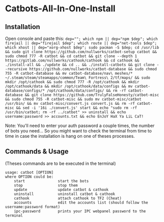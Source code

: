 # Catbots-All-In-One-Install
## Installation
Open console and paste this:
```dep=""; which npm || dep="npm $dep"; which firejail || dep="firejail $dep"; which route || dep="net-tools $dep"; which xhost || dep="xorg-xhost $dep"; sudo pacman -S $dep; cd /usr/lib && sudo git clone https://github.com/nullworks/catbot-setup catbot && sudo chmod 777 -R catbot && cd catbot && git clone --depth 1 https://gitlab.com/nullworks/cathook/cathook && cd cathook && ./install-all && ./update && cd .. && ./install-catbots && git clone --recursive https://github.com/nullworks/catbot-database && sudo chmod 755 -R catbot-database && mv catbot-database/nav\ meshes/* ~/.steam/steam/steamapps/common/Team\ Fortress\ 2/tf/maps/ && sudo mkdir /opt/cathook && sudo chmod 777 -R /opt/cathook && mkdir /opt/cathook/data && mkdir /opt/cathook/data/configs && mv catbot-database/configs/* /opt/cathook/data/configs/ && rm -rf catbot-database && git clone https://github.com/TrulyFalseHonesty/catbot-misc && sudo chmod 755 -R catbot-misc && sudo mv catbot-misc/catbot /usr/bin/ && mv catbot-misc/convert.js convert.js && rm -rf catbot-misc && sed -i '16i ./convert.js' start && echo "sudo rm -rf /usr/bin/catbot; rm -rf ../catbot" >> uninstall && echo username:password >> accounts.txt && echo EnJoY HaX Ya LiL CaT!```

Note: You'll need to enter your auth password a couple times, the number of bots you need...
      So you might want to check the terminal from time to time in case the installation is hang on one of theses processes.

## Commands & Usage
(Theses commands are to be executed in the terminal)
  ```
  usage: catbot [OPTION]
  where OPTION could be:
      start               start the bots
      stop                stop them
      update              update catbot & cathook
      uninstall           uninstall catbot & cathook
      cathook             attach cathook to TF2 (Cheat)
      accounts            edit the accounts list (should follow the username:password format)
      ipc-password        prints your IPC webpanel password to the terminal
